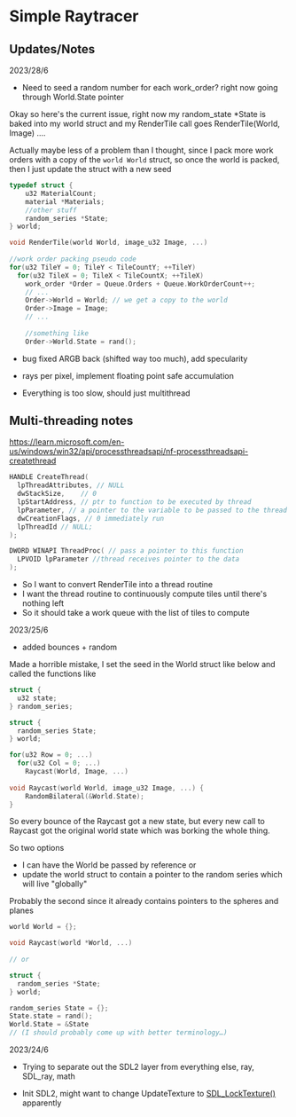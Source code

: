 # Simple Raytracer

## 

## Updates/Notes

2023/28/6

-   Need to seed a random number for each work_order? right now going through World.State pointer

Okay so here's the current issue, right now my random_state \*State is baked into my world struct and my RenderTile call goes RenderTile(World, Image) ....

Actually maybe less of a problem than I thought, since I pack more work orders with a copy of the `world World` struct, so once the world is packed, then I just update the struct with a new seed

``` cpp
typedef struct {
    u32 MaterialCount;
    material *Materials;
    //other stuff
    random_series *State;
} world;

void RenderTile(world World, image_u32 Image, ...)
  
//work order packing pseudo code
for(u32 TileY = 0; TileY < TileCountY; ++TileY)
  for(u32 TileX = 0; TileX < TileCountX; ++TileX)
    work_order *Order = Queue.Orders + Queue.WorkOrderCount++;
    // ...
    Order->World = World; // we get a copy to the world
    Order->Image = Image;
    // ...
    
    //something like
    Order->World.State = rand();
```

-   bug fixed ARGB back (shifted way too much), add specularity

-   rays per pixel, implement floating point safe accumulation

-   Everything is too slow, should just multithread

## Multi-threading notes

<https://learn.microsoft.com/en-us/windows/win32/api/processthreadsapi/nf-processthreadsapi-createthread>

``` cpp
HANDLE CreateThread(
  lpThreadAttributes, // NULL
  dwStackSize,    // 0
  lpStartAddress, // ptr to function to be executed by thread
  lpParameter, // a pointer to the variable to be passed to the thread
  dwCreationFlags, // 0 immediately run
  lpThreadId // NULL;
);

DWORD WINAPI ThreadProc( // pass a pointer to this function
  LPVOID lpParameter //thread receives pointer to the data
);
```

-   So I want to convert RenderTile into a thread routine
-   I want the thread routine to continuously compute tiles until there's nothing left
-   So it should take a work queue with the list of tiles to compute

2023/25/6

-   added bounces + random

Made a horrible mistake, I set the seed in the World struct like below and called the functions like

``` cpp
struct {
  u32 state;
} random_series;

struct {
  random_series State;
} world;

for(u32 Row = 0; ...)
  for(u32 Col = 0; ...)
    Raycast(World, Image, ...)
  
void Raycast(world World, image_u32 Image, ...) {
    RandomBilateral(&World.State);
}
```

So every bounce of the Raycast got a new state, but every new call to Raycast got the original world state which was borking the whole thing.

So two options

-   I can have the World be passed by reference or
-   update the world struct to contain a pointer to the random series which will live "globally"

Probably the second since it already contains pointers to the spheres and planes

``` cpp
world World = {};

void Raycast(world *World, ...)
  
// or

struct {
  random_series *State;
} world;

random_series State = {};
State.state = rand();
World.State = &State
// (I should probably come up with better terminology…)
```

2023/24/6

-   Trying to separate out the SDL2 layer from everything else, ray, SDL_ray, math

-   Init SDL2, might want to change UpdateTexture to [SDL_LockTexture()](https://wiki.libsdl.org/SDL2/SDL_LockTexture) apparently
